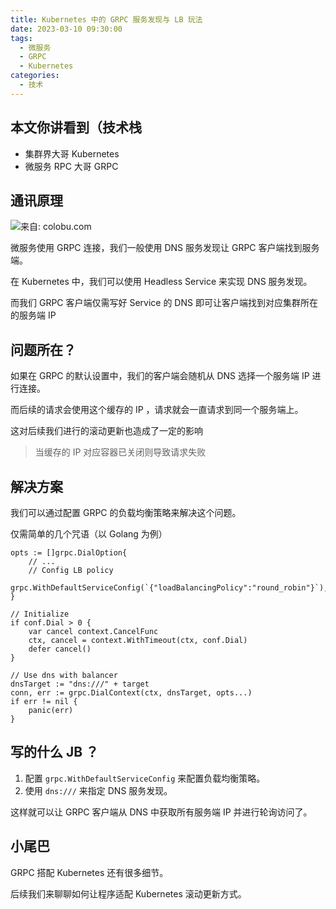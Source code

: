 ```yaml
---
title: Kubernetes 中的 GRPC 服务发现与 LB 玩法
date: 2023-03-10 09:30:00
tags:
  - 微服务
  - GRPC
  - Kubernetes
categories:
  - 技术
---
```


## 本文你讲看到（技术栈

- 集群界大哥 Kubernetes
- 微服务 RPC 大哥 GRPC

## 通讯原理

![来自: colobu.com](https://colobu.com/2017/03/25/grpc-naming-and-load-balance/4.png)

微服务使用 GRPC 连接，我们一般使用 DNS 服务发现让 GRPC 客户端找到服务端。

在 Kubernetes 中，我们可以使用 Headless Service 来实现 DNS 服务发现。

而我们 GRPC 客户端仅需写好 Service 的 DNS 即可让客户端找到对应集群所在的服务端 IP

## 问题所在？

如果在 GRPC 的默认设置中，我们的客户端会随机从 DNS 选择一个服务端 IP 进行连接。

而后续的请求会使用这个缓存的 IP ，请求就会一直请求到同一个服务端上。

这对后续我们进行的滚动更新也造成了一定的影响

> 当缓存的 IP 对应容器已关闭则导致请求失败

## 解决方案

我们可以通过配置 GRPC 的负载均衡策略来解决这个问题。

仅需简单的几个咒语（以 Golang 为例）

```golang
opts := []grpc.DialOption{
    // ...
    // Config LB policy
    grpc.WithDefaultServiceConfig(`{"loadBalancingPolicy":"round_robin"}`),
}

// Initialize
if conf.Dial > 0 {
    var cancel context.CancelFunc
    ctx, cancel = context.WithTimeout(ctx, conf.Dial)
    defer cancel()
}

// Use dns with balancer
dnsTarget := "dns:///" + target
conn, err := grpc.DialContext(ctx, dnsTarget, opts...)
if err != nil {
    panic(err)
}
```

## 写的什么 JB ？

1. 配置 `grpc.WithDefaultServiceConfig` 来配置负载均衡策略。
2. 使用 `dns:///` 来指定 DNS 服务发现。

这样就可以让 GRPC 客户端从 DNS 中获取所有服务端 IP 并进行轮询访问了。

## 小尾巴

GRPC 搭配 Kubernetes 还有很多细节。

后续我们来聊聊如何让程序适配 Kubernetes 滚动更新方式。